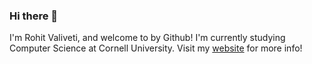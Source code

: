 ### Hi there 👋

I'm Rohit Valiveti, and welcome to by Github! I'm currently studying Computer Science at Cornell University. Visit my [website](https://rohitvaliveti.github.io) for more info!

